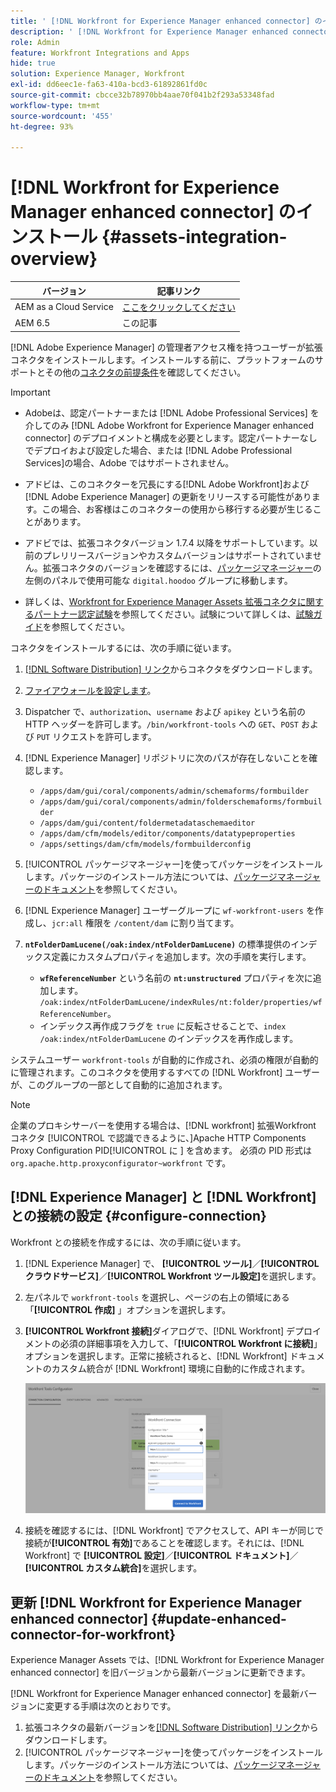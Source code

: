 ```yaml
---
title: ' [!DNL Workfront for Experience Manager enhanced connector] のインストール'
description: ' [!DNL Workfront for Experience Manager enhanced connector] のインストール'
role: Admin
feature: Workfront Integrations and Apps
hide: true
solution: Experience Manager, Workfront
exl-id: dd6eec1e-fa63-410a-bcd3-61892861fd0c
source-git-commit: cbcce32b78970bb4aae70f041b2f293a53348fad
workflow-type: tm+mt
source-wordcount: '455'
ht-degree: 93%

---
```


# [!DNL Workfront for Experience Manager enhanced connector] のインストール  {#assets-integration-overview}

| バージョン | 記事リンク |
| -------- | ---------------------------- |
| AEM as a Cloud Service | [ここをクリックしてください](https://experienceleague.adobe.com/docs/experience-manager-cloud-service/content/assets/integrations/workfront-connector-install.html?lang=ja) |
| AEM 6.5 | この記事 |

[!DNL Adobe Experience Manager] の管理者アクセス権を持つユーザーが拡張コネクタをインストールします。インストールする前に、プラットフォームのサポートとその他の[コネクタの前提条件](https://one.workfront.com/s/csh?context=2467&pubname=the-new-workfront-experience)を確認してください。

>[!IMPORTANT]
>
>* Adobeは、認定パートナーまたは [!DNL Adobe Professional Services] を介してのみ [!DNL Adobe Workfront for Experience Manager enhanced connector] のデプロイメントと構成を必要とします。認定パートナーなしでデプロイおよび設定した場合、または [!DNL Adobe Professional Services]の場合、Adobe ではサポートされません。
>
>* アドビは、このコネクターを冗長にする[!DNL Adobe Workfront]および [!DNL Adobe Experience Manager] の更新をリリースする可能性があります。この場合、お客様はこのコネクターの使用から移行する必要が生じることがあります。
>
>* アドビでは、拡張コネクタバージョン 1.7.4 以降をサポートしています。以前のプレリリースバージョンやカスタムバージョンはサポートされていません。拡張コネクタのバージョンを確認するには、[パッケージマネージャー](/help/sites-administering/package-manager.md)の左側のパネルで使用可能な `digital.hoodoo` グループに移動します。
>
>* 詳しくは、[Workfront for Experience Manager Assets 拡張コネクタに関するパートナー認定試験](https://solutionpartners.adobe.com/solution-partners/home/applications/experience_cloud/workfront/journey/dev_core.html)を参照してください。試験について詳しくは、[試験ガイド](https://express.adobe.com/page/Tc7Mq6zLbPFy8/)を参照してください。

コネクタをインストールするには、次の手順に従います。

1. [[!DNL Software Distribution] リンク](https://experience.adobe.com/#/downloads/content/software-distribution/en/aem.html?package=/content/software-distribution/en/details.html/content/dam/aem/public/adobe/packages/cq650/product/assets/workfront-tools.ui.apps.zip)からコネクタをダウンロードします。
1. [ファイアウォールを設定します](https://one.workfront.com/s/document-item?bundleId=the-new-workfront-experience&topicId=Content%2FAdministration_and_Setup%2FGet_started-WF_administration%2Fconfigure-your-firewall.html)。
1. Dispatcher で、`authorization`、`username` および `apikey` という名前の HTTP ヘッダーを許可します。`/bin/workfront-tools` への `GET`、`POST` および `PUT` リクエストを許可します。
1. [!DNL Experience Manager] リポジトリに次のパスが存在しないことを確認します。

   * `/apps/dam/gui/coral/components/admin/schemaforms/formbuilder`
   * `/apps/dam/gui/coral/components/admin/folderschemaforms/formbuilder`
   * `/apps/dam/gui/content/foldermetadataschemaeditor`
   * `/apps/dam/cfm/models/editor/components/datatypeproperties`
   * `/apps/settings/dam/cfm/models/formbuilderconfig`

1. [!UICONTROL パッケージマネージャー]を使ってパッケージをインストールします。パッケージのインストール方法については、[パッケージマネージャーのドキュメント](/help/sites-administering/package-manager.md)を参照してください。
1. [!DNL Experience Manager] ユーザーグループに `wf-workfront-users` を作成し、`jcr:all` 権限を `/content/dam` に割り当てます。
1. **`ntFolderDamLucene(/oak:index/ntFolderDamLucene)`** の標準提供のインデックス定義にカスタムプロパティを追加します。次の手順を実行します。
   * **`wfReferenceNumber`** という名前の **`nt:unstructured`** プロパティを次に追加します。
     `/oak:index/ntFolderDamLucene/indexRules/nt:folder/properties/wfReferenceNumber`。
   * インデックス再作成フラグを `true` に反転させることで、`index /oak:index/ntFolderDamLucene` のインデックスを再作成します。

システムユーザー `workfront-tools` が自動的に作成され、必須の権限が自動的に管理されます。このコネクタを使用するすべての [!DNL Workfront] ユーザーが、このグループの一部として自動的に追加されます。

>[!NOTE]
>
> 企業のプロキシサーバーを使用する場合は、[!DNL workfront] 拡張Workfront コネクタ [!UICONTROL  で認識できるように、]Apache HTTP Components Proxy Configuration PID[!UICONTROL  に ] を含めます。 必須の PID 形式は `org.apache.http.proxyconfigurator~workfront` です。

## [!DNL Experience Manager] と [!DNL Workfront] との接続の設定 {#configure-connection}

Workfront との接続を作成するには、次の手順に従います。

1. [!DNL Experience Manager] で、 **[!UICONTROL ツール]**／**[!UICONTROL クラウドサービス]**／**[!UICONTROL Workfront ツール設定]**&#x200B;を選択します。

1. 左パネルで `workfront-tools` を選択し、ページの右上の領域にある「**[!UICONTROL 作成]** 」オプションを選択します。

1. **[!UICONTROL Workfront 接続]**&#x200B;ダイアログで、[!DNL Workfront] デプロイメントの必須の詳細事項を入力して、「**[!UICONTROL Workfront に接続]**」オプションを選択します。正常に接続されると、[!DNL Workfront] ドキュメントのカスタム統合が [!DNL Workfront] 環境に自動的に作成されます。

   ![接続：[!DNL Experience Manager] と [!DNL Workfront]](/help/assets/assets/wf-connection-config.png)

1. 接続を確認するには、[!DNL Workfront] でアクセスして、API キーが同じで接続が&#x200B;**[!UICONTROL 有効]**&#x200B;であることを確認します。それには、[!DNL Workfront] で **[!UICONTROL 設定]**／**[!UICONTROL ドキュメント]**／**[!UICONTROL カスタム統合]**&#x200B;を選択します。

## 更新 [!DNL Workfront for Experience Manager enhanced connector] {#update-enhanced-connector-for-workfront}

Experience Manager Assets では、[!DNL Workfront for Experience Manager enhanced connector] を旧バージョンから最新バージョンに更新できます。

[!DNL Workfront for Experience Manager enhanced connector] を最新バージョンに変更する手順は次のとおりです。

1. 拡張コネクタの最新バージョンを[[!DNL Software Distribution] リンク](https://experience.adobe.com/#/downloads/content/software-distribution/en/aem.html?package=/content/software-distribution/en/details.html/content/dam/aem/public/adobe/packages/cq650/product/assets/workfront-tools.ui.apps.zip)からダウンロードします。
1. [!UICONTROL パッケージマネージャー]を使ってパッケージをインストールします。パッケージのインストール方法については、[パッケージマネージャーのドキュメント](/help/sites-administering/package-manager.md)を参照してください。

